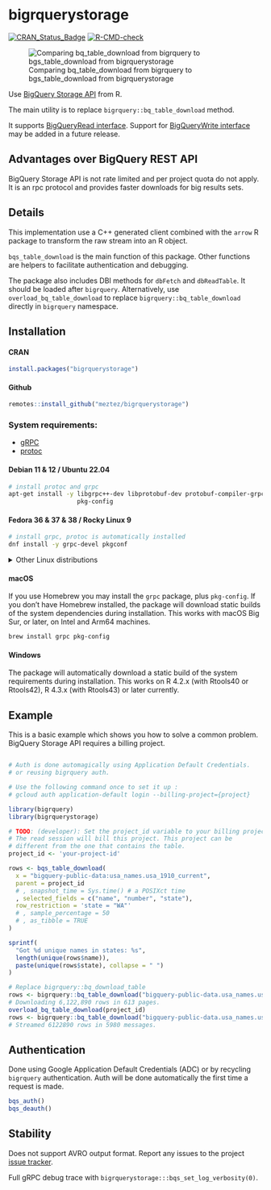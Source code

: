 
<!-- README.md is generated from README.Rmd. Please edit that file -->

# bigrquerystorage

<!-- badges: start -->
[![CRAN_Status_Badge](http://www.r-pkg.org/badges/version/bigrquerystorage)](https://cran.r-project.org/package=bigrquerystorage)
[![R-CMD-check](https://github.com/meztez/bigrquerystorage/actions/workflows/R-CMD-check.yaml/badge.svg)](https://github.com/meztez/bigrquerystorage/actions/workflows/R-CMD-check.yaml)
<!-- badges: end -->

<figure>
<img src="./docs/bigrquerystorage.gif"
alt="Comparing bq_table_download from bigrquery to bgs_table_download from bigrquerystorage" />
<figcaption aria-hidden="true">Comparing bq_table_download from
bigrquery to bgs_table_download from bigrquerystorage</figcaption>
</figure>

Use [BigQuery Storage
API](https://cloud.google.com/bigquery/docs/reference/storage/rpc/google.cloud.bigquery.storage.v1)
from R.

The main utility is to replace `bigrquery::bq_table_download` method.

It supports [BigQueryRead
interface](https://cloud.google.com/bigquery/docs/reference/storage/rpc/google.cloud.bigquery.storage.v1#bigqueryread).
Support for [BigQueryWrite
interface](https://cloud.google.com/bigquery/docs/reference/storage/rpc/google.cloud.bigquery.storage.v1#bigquerywrite)
may be added in a future release.

## Advantages over BigQuery REST API

BigQuery Storage API is not rate limited and per project quota do not
apply. It is an rpc protocol and provides faster downloads for big
results sets.

## Details

This implementation use a C++ generated client combined with the `arrow`
R package to transform the raw stream into an R object.

`bqs_table_download` is the main function of this package. Other
functions are helpers to facilitate authentication and debugging.

The package also includes DBI methods for `dbFetch` and `dbReadTable`.
It should be loaded after `bigrquery`. Alternatively, use
`overload_bq_table_download` to replace `bigrquery::bq_table_download`
directly in `bigrquery` namespace.

## Installation

#### CRAN

``` r
install.packages("bigrquerystorage")
```

#### Github

``` r
remotes::install_github("meztez/bigrquerystorage")
```

### System requirements:

- [gRPC](https://github.com/grpc/grpc)
- [protoc](https://github.com/protocolbuffers/protobuf)

#### Debian 11 & 12 / Ubuntu 22.04

``` sh
# install protoc and grpc
apt-get install -y libgrpc++-dev libprotobuf-dev protobuf-compiler-grpc \
                   pkg-config
```

#### Fedora 36 & 37 & 38 / Rocky Linux 9

``` sh
# install grpc, protoc is automatically installed
dnf install -y grpc-devel pkgconf
```

<details>
<summary>
Other Linux distributions
</summary>

Please [let us
know](https://github.com/meztez/bigrquerystorage/issues/new/choose) if
these instructions do not work any more.

##### Alpine Linux

``` sh
apk add grpc-dev protobuf-dev re2-dev c-ares-dev
```

Alpine Linux 3.19 and Edge do not work currently, because the
installation of the arrow package fails.

##### Debian 10

Needs the buster-backports repository.

``` sh
echo "deb https://deb.debian.org/debian buster-backports main" >> \
    /etc/apt/sources.list.d/backports.list && \
    apt-get update && \
apt-get install -y 'libgrpc\+\+-dev'/buster-backports \
    protobuf-compiler-grpc/buster-backports \
    libprotobuf-dev/buster-backports \
    protobuf-compiler/buster-backports pkg-config
```

##### OpenSUSE

In OpenSUSE 15.4 and 15.5 the version of the grpc package is tool old,
so installation fails. You can potentially compile a newer version of
grpc from source.

##### Ubuntu 20.04

In Ubuntu 20.04 the version of the grpc package is tool old, so
installation fails. You can potentially compile a newer version of grpc
from source.

##### CentOS 7 & 8 / RHEL 7 & 8

These distros do not have a grpc package. You can potentially compile
grpc from source.

</details>

#### macOS

If you use Homebrew you may install the `grpc` package, plus
`pkg-config`. If you don’t have Homebrew installed, the package will
download static builds of the system dependencies during installation.
This works with macOS Big Sur, or later, on Intel and Arm64 machines.

``` sh
brew install grpc pkg-config
```

#### Windows

The package will automatically download a static build of the system
requirements during installation. This works on R 4.2.x (with Rtools40
or Rtools42), R 4.3.x (with Rtools43) or later currently.

## Example

This is a basic example which shows you how to solve a common problem.
BigQuery Storage API requires a billing project.

``` r

# Auth is done automagically using Application Default Credentials.
# or reusing bigrquery auth.

# Use the following command once to set it up :
# gcloud auth application-default login --billing-project={project}

library(bigrquery)
library(bigrquerystorage)

# TODO: (developer): Set the project_id variable to your billing project.
# The read session will bill this project. This project can be
# different from the one that contains the table.
project_id <- 'your-project-id'

rows <- bqs_table_download(
  x = "bigquery-public-data:usa_names.usa_1910_current",
  parent = project_id
  # , snapshot_time = Sys.time() # a POSIXct time
  , selected_fields = c("name", "number", "state"),
  row_restriction = 'state = "WA"'
  # , sample_percentage = 50
  # , as_tibble = TRUE
)

sprintf(
  "Got %d unique names in states: %s",
  length(unique(rows$name)),
  paste(unique(rows$state), collapse = " ")
)

# Replace bigrquery::bq_download_table
rows <- bigrquery::bq_table_download("bigquery-public-data.usa_names.usa_1910_current")
# Downloading 6,122,890 rows in 613 pages.
overload_bq_table_download(project_id)
rows <- bigrquery::bq_table_download("bigquery-public-data.usa_names.usa_1910_current")
# Streamed 6122890 rows in 5980 messages.
```

## Authentication

Done using Google Application Default Credentials (ADC) or by recycling
`bigrquery` authentication. Auth will be done automatically the first
time a request is made.

``` r
bqs_auth()
bqs_deauth()
```

## Stability

Does not support AVRO output format. Report any issues to the project
[issue
tracker](https://github.com/meztez/bigrquerystorage/issues/new/choose).

Full gRPC debug trace with
`bigrquerystorage:::bqs_set_log_verbosity(0)`.
